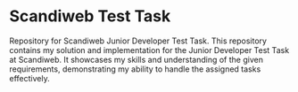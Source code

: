 # Scandiweb Test Task

Repository for Scandiweb Junior Developer Test Task. This repository contains my solution and implementation for the Junior Developer Test Task at Scandiweb. It showcases my skills and understanding of the given requirements, demonstrating my ability to handle the assigned tasks effectively.